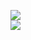 [![](https://img.shields.io/badge/Made%20With-Github%20Spray-lightgrey.svg?style=for-the-badge&logo=github)](https://github.com/Annihil/github-spray#16309)  
[![](https://i.imgur.com/2DrTn0Z.gif)](https://github.com/Annihil/github-spray)
